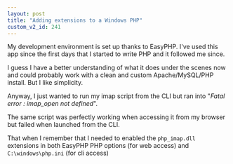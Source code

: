```yaml
---
layout: post
title: "Adding extensions to a Windows PHP"
custom_v2_id: 241
---
```


<p>My development environment is set up thanks to EasyPHP. I've used this app since the first days that I started to write PHP and it followed me since.</p>
<p>I guess I have a better understanding of what it does under the scenes now and could probably work with a clean and custom Apache/MySQL/PHP install. But I like simplicity.</p>
<p>Anyway, I just wanted to run my imap script from the CLI but ran into "<em>Fatal error : imap_open not defined</em>".</p>
<p>The same script was perfectly working when accessing it from my browser but failed when launched from the CLI.</p>
<p>That when I remember that I needed to enabled the <code>php_imap.dll</code> extensions in both EasyPHP PHP options (for web access) and <code>C:\windows\php.ini</code> (for cli access)</p>